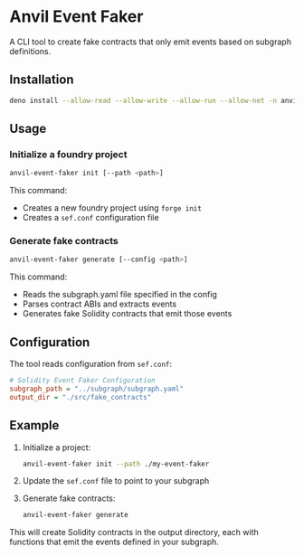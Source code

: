 # Anvil Event Faker

A CLI tool to create fake contracts that only emit events based on subgraph definitions.

## Installation

```bash
deno install --allow-read --allow-write --allow-run --allow-net -n anvil-event-faker main.ts
```

## Usage

### Initialize a foundry project

```bash
anvil-event-faker init [--path <path>]
```

This command:
- Creates a new foundry project using `forge init`
- Creates a `sef.conf` configuration file

### Generate fake contracts

```bash
anvil-event-faker generate [--config <path>]
```

This command:
- Reads the subgraph.yaml file specified in the config
- Parses contract ABIs and extracts events
- Generates fake Solidity contracts that emit those events

## Configuration

The tool reads configuration from `sef.conf`:

```ini
# Solidity Event Faker Configuration
subgraph_path = "../subgraph/subgraph.yaml"
output_dir = "./src/fake_contracts"
```

## Example

1. Initialize a project:
   ```bash
   anvil-event-faker init --path ./my-event-faker
   ```

2. Update the `sef.conf` file to point to your subgraph

3. Generate fake contracts:
   ```bash
   anvil-event-faker generate
   ```

This will create Solidity contracts in the output directory, each with functions that emit the events defined in your subgraph.
